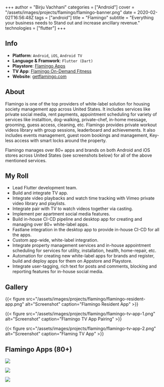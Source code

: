 +++
author = "Birju Vachhani"
categories = ["Android"]
cover = "/assets/images/projects/flamingo/flamingo-banner.png"
date = 2020-02-02T16:56:48Z
tags = ["android"]
title = "Flamingo"
subtitle = "Everything your business needs to Stand out and increase ancillary revenue."
technologies = ["flutter"]
+++

## Info

* **Platform**:       `Android`, `iOS`, `Android TV`
* **Language & Framwork**:     `Flutter (Dart)`
* **Playstore**:      [Flamingo Apps](https://play.google.com/store/apps/developer?id=Flamingo+Group+Inc)
* **TV App**:         [Flamingo On-Demand Fitness](https://play.google.com/store/apps/details?id=com.getflamingo.fitnesstvapp)
* **Website**:        [getflamingo.com](https://getflamingo.com)

## About

Flamingo is one of the top providers of white-label solution for housing society management app across United States. It includes services like private social media, rent payments, appointment scheduling for variety of services like installtion, dog-walking, private-chef, in-home message, grooming, guess access, cleaning, etc. Flamingo provides private workout videos library with group sessions, leaderboard and achievements. It also includes events management, guest room bookings and management, Key-less access with smart locks around the property.

Flamingo manages over 80+ apps and brands on both Android and iOS stores across United States (see screenshots below) for all of the above mentioned services.

## My Roll

- Lead Flutter development team.
- Build and integrate TV app.
- Integrate video playbacks and watch time tracking with Vimeo private video library and playlists.
- Integrate pair with TV to watch videos together via casting.
- Implement per apartment social media features.
- Build in-house CI-CD pipeline and desktop app for creating and managing over 80+ white-label apps.
- Fastlane integration in the desktop app to provide in-house CI-CD for all the apps.
- Custom app-wide, white-label integration.
- Integrate property management services and in-house appointment scheduling for services for utility, installation, health, home-repair, etc.
- Automation for creating new white-label apps for brands and register, build and deploy apps for them on Appstore and Playstore.
- Integrate user-tagging, rich text for posts and comments, blocking and reporting features for in-house social media.

## Gallery

{{< figure src="/assets/images/projects/flamingo/flamingo-resident-app.png" alt="Screenshot" caption="Flamingo Resident App" >}}

{{< figure src="/assets/images/projects/flamingo/flamingo-tv-app-1.png" alt="Screenshot" caption="Flamingo TV App Pairing" >}}

{{< figure src="/assets/images/projects/flamingo/flamingo-tv-app-2.png" alt="Screenshot" caption="Flaming TV App" >}}

## Flamingo Apps (80+)

![](/assets/images/flamingo-apps-1.png)

![](/assets/images/flamingo-apps-2.png)

![](/assets/images/flamingo-apps-3.png)